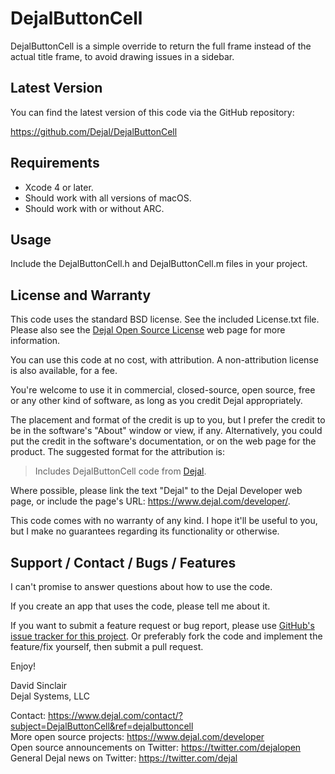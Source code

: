 DejalButtonCell
===============

DejalButtonCell is a simple override to return the full frame instead of the actual title frame, to avoid drawing issues in a sidebar.


Latest Version
--------------

You can find the latest version of this code via the GitHub repository:

<https://github.com/Dejal/DejalButtonCell>


Requirements
------------

- Xcode 4 or later.
- Should work with all versions of macOS.
- Should work with or without ARC.


Usage
-----

Include the DejalButtonCell.h and DejalButtonCell.m files in your project.


License and Warranty
--------------------

This code uses the standard BSD license.  See the included License.txt file.  Please also see the [Dejal Open Source License](https://www.dejal.com/developer/license/) web page for more information.

You can use this code at no cost, with attribution.  A non-attribution license is also available, for a fee.

You're welcome to use it in commercial, closed-source, open source, free or any other kind of software, as long as you credit Dejal appropriately.

The placement and format of the credit is up to you, but I prefer the credit to be in the software's "About" window or view, if any. Alternatively, you could put the credit in the software's documentation, or on the web page for the product. The suggested format for the attribution is:

> Includes DejalButtonCell code from [Dejal](https://www.dejal.com/developer/).

Where possible, please link the text "Dejal" to the Dejal Developer web page, or include the page's URL: <https://www.dejal.com/developer/>.

This code comes with no warranty of any kind.  I hope it'll be useful to you, but I make no guarantees regarding its functionality or otherwise.


Support / Contact / Bugs / Features
-----------------------------------

I can't promise to answer questions about how to use the code.

If you create an app that uses the code, please tell me about it.

If you want to submit a feature request or bug report, please use [GitHub's issue tracker for this project](https://github.com/Dejal/DejalButtonCell/issues).  Or preferably fork the code and implement the feature/fix yourself, then submit a pull request.

Enjoy!

David Sinclair  
Dejal Systems, LLC


Contact: <https://www.dejal.com/contact/?subject=DejalButtonCell&ref=dejalbuttoncell>  
More open source projects: <https://www.dejal.com/developer>  
Open source announcements on Twitter: <https://twitter.com/dejalopen>  
General Dejal news on Twitter: <https://twitter.com/dejal>

